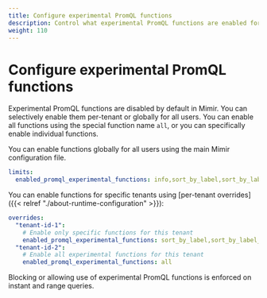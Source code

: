 ```yaml
---
title: Configure experimental PromQL functions
description: Control what experimental PromQL functions are enabled for your Mimir installation.
weight: 110
---
```


# Configure experimental PromQL functions

Experimental PromQL functions are disabled by default in Mimir. You can selectively enable them per-tenant or globally for all users.
You can enable all functions using the special function name `all`, or you can specifically enable individual functions.

You can enable functions globally for all users using the main Mimir configuration file.

```yaml
limits:
  enabled_promql_experimental_functions: info,sort_by_label,sort_by_label_desc
```

You can enable functions for specific tenants using [per-tenant overrides]({{< relref "./about-runtime-configuration" >}}):

```yaml
overrides:
  "tenant-id-1":
    # Enable only specific functions for this tenant
    enabled_promql_experimental_functions: sort_by_label,sort_by_label_desc
  "tenant-id-2":
    # Enable all experimental functions for this tenant
    enabled_promql_experimental_functions: all
```

Blocking or allowing use of experimental PromQL functions is enforced on instant and range queries.
